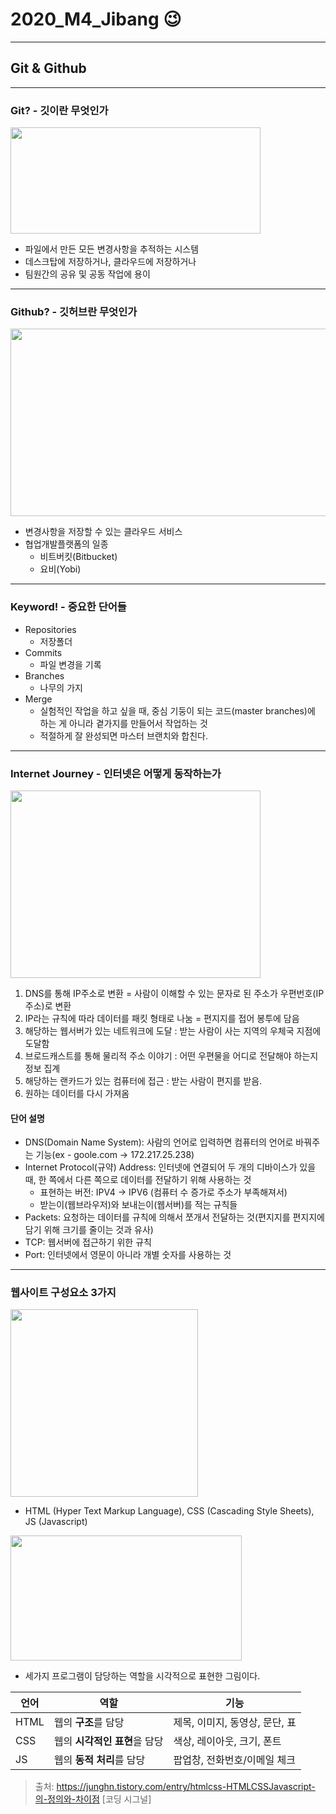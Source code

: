 # 2020_M4_Jibang :wink:
---
## Git & Github
---
### Git? - 깃이란 무엇인가
<img src="https://miro.medium.com/max/875/1*BCZkmZR1_YzDZy22Vn4uUw.png" width="400" height="170">

+ 파일에서 만든 모든 변경사항을 추적하는 시스템
+ 데스크탑에 저장하거나, 클라우드에 저장하거나
+ 팀원간의 공유 및 공동 작업에 용이
---
### Github? - 깃허브란 무엇인가
<img src="https://media.vlpt.us/images/ifyouseeksoomi/post/2ae4e377-1dc2-441c-8327-3f0a32959bfc/github.png" width="600" height="300">

+ 변경사항을 저장할 수 있는 클라우드 서비스
+ 협업개발플랫폼의 일종
  - 비트버킷(Bitbucket)
  - 요비(Yobi)
---
### Keyword! - 중요한 단어들
+ Repositories
  - 저장폴더
+ Commits
  - 파일 변경을 기록
+ Branches
  - 나무의 가지
+ Merge
  - 실험적인 작업을 하고 싶을 때, 중심 기둥이 되는 코드(master branches)에 하는 게 아니라 곁가지를 만들어서 작업하는 것
  - 적절하게 잘 완성되면 마스터 브랜치와 합친다.
---
### Internet Journey - 인터넷은 어떻게 동작하는가
  <img src="http://www.tcpschool.com/lectures/img_webbasic_10.png" width="400" height="300">
  
1. DNS를 통해 IP주소로 변환 = 사람이 이해할 수 있는 문자로 된 주소가 우편번호(IP주소)로 변환
2. IP라는 규칙에 따라 데이터를 패킷 형태로 나눔 = 편지지를 접어 봉투에 담음
3. 해당하는 웹서버가 있는 네트워크에 도달 : 받는 사람이 사는 지역의 우체국 지점에 도달함
4. 브로드캐스트를 통해 물리적 주소 이야기 : 어떤 우편물을 어디로 전달해야 하는지 정보 집계
5. 해당하는 랜카드가 있는 컴퓨터에 접근 : 받는 사람이 편지를 받음. 
6. 원하는 데이터를 다시 가져옴

#### 단어 설명
+ DNS(Domain Name System): 사람의 언어로 입력하면 컴퓨터의 언어로 바꿔주는 기능(ex - goole.com -> 172.217.25.238)
+ Internet Protocol(규약) Address: 인터넷에 연결되어 두 개의 디바이스가 있을 때, 한 쪽에서 다른 쪽으로 데이터를 전달하기 위해 사용하는 것
  - 표현하는 버전: IPV4 -> IPV6 (컴퓨터 수 증가로 주소가 부족해져서)
  - 받는이(웹브라우저)와 보내는이(웹서버)를 적는 규칙들
+ Packets: 요청하는 데이터를 규칙에 의해서 쪼개서 전달하는 것(편지지를 편지지에 담기 위해 크기를 줄이는 것과 유사)
+ TCP: 웹서버에 접근하기 위한 규칙
+ Port: 인터넷에서 영문이 아니라 개별 숫자를 사용하는 것
---
### 웹사이트 구성요소 3가지
<img src="https://img1.daumcdn.net/thumb/R1280x0/?scode=mtistory2&fname=https%3A%2F%2Fblog.kakaocdn.net%2Fdn%2FxrmSd%2FbtqCAPnVCOj%2F5pleBWQ5k5G5otKCEooPCK%2Fimg.png" width="300" height="300">

+ HTML (Hyper Text Markup Language), CSS (Cascading Style Sheets), JS (Javascript)

<img src="https://html-css-js.com/images/og.jpg" width="370" height="200">

+ 세가지 프로그램이 담당하는 역할을 시각적으로 표현한 그림이다.

| 언어 | 역할 | 기능 |
| ------ | ----------- | -------------- |
| HTML   | 웹의 **구조**를 담당 | 제목, 이미지, 동영상, 문단, 표 |
| CSS | 웹의 **시각적인 표현**을 담당 | 색상, 레이아웃, 크기, 폰트 |
| JS    | 웹의 **동적 처리**를 담당 | 팝업창, 전화번호/이메일 체크 |

> 출처: https://junghn.tistory.com/entry/htmlcss-HTMLCSSJavascript-의-정의와-차이점 [코딩 시그널]
